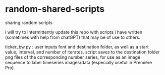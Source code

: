 # random-shared-scripts
sharing random scripts

i will try to intermittently update this repo with scripts i have written (sometimes with help from chatGPT) that may be of use to others.

ticker_bw.py : user inputs font and destination folder, as well as a start value, interval, and number of iterates. script saves to the destination folder png files of the corresponding number series, for use as an image sequence to label timeseries images/data (especially useful in Premiere Pro)
